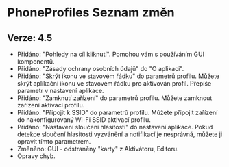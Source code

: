 PhoneProfiles Seznam změn
=========================

Verze: 4.5
----------
- Přidáno: "Pohledy na cíl kliknutí". Pomohou vám s používáním GUI komponentů.
- Přidáno: "Zásady ochrany osobních údajů" do "O aplikaci".
- Přidáno: "Skrýt ikonu ve stavovém řádku" do parametrů profilu. Můžete skrýt aplikační ikonu ve stavovém řádku pro aktivován profil. Přepíše parametr v nastavení aplikace.
- Přidáno: "Zamknutí zařízení" do parametrů profilu. Můžete zamknout zařízení aktivací profilu.
- Přidáno: "Připojit k SSID" do parametrů profilu. Můžete připojit zařízení do nakonfigurovaný Wi-Fi SSID aktivací profilu.
- Přidáno: "Nastavení sloučení hlasitosti" do nastavení aplikace. Pokud detekce sloučení hlasitosti vyzvánění a notifikací je nesprávná, můžete ji opravit tímto parametrem.
- Změněno: GUI - odstraněny "karty" z Aktivátoru, Editoru.
- Opravy chyb.